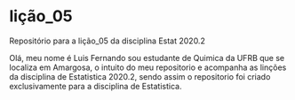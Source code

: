 # lição_05
Repositório para a lição_05 da disciplina Estat 2020.2

Olá, meu nome é Luis Fernando sou estudante de Quimica da UFRB que se localiza em Amargosa, o intuito do meu repositorio e acompanha as linções da disciplina de Estatistica 2020.2, sendo assim o repositorio foi criado exclusivamente para a disciplina de Estatistica.
